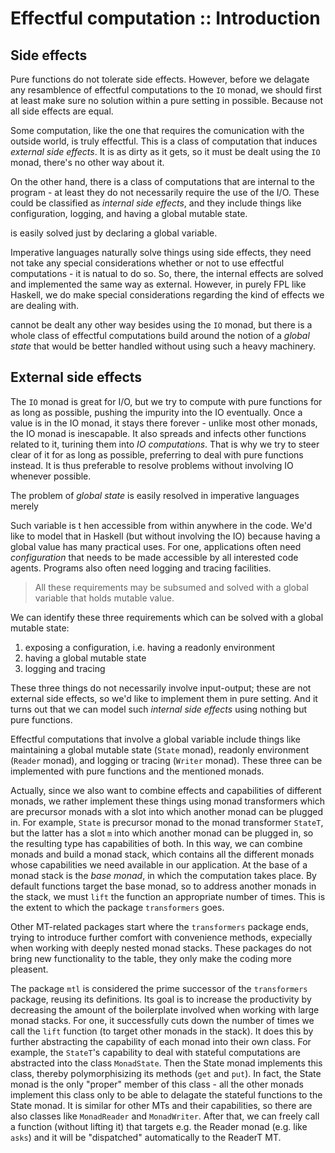 # Effectful computation :: Introduction

## Side effects

Pure functions do not tolerate side effects. However, before we delagate any resamblence of effectful computations to the `IO` monad, we should first at least make sure no solution within a pure setting in possible. Because not all side effects are equal.

Some computation, like the one that requires the comunication with the outside world, is truly effectful. This is a class of computation that induces *external side effects*. It is as dirty as it gets, so it must be dealt using the `IO` monad, there's no other way about it.

On the other hand, there is a class of computations that are internal to the program - at least they do not necessarily require the use of the I/O. These could be classified as *internal side effects*, and they include things like configuration, logging, and having a global mutable state.




is easily solved just by declaring a global variable.

Imperative languages naturally solve things using side effects, they need not take any special considerations whether or not to use effectful computations - it is natual to do so. So, there, the internal effects are solved and implemented the same way as external. However, in purely FPL like Haskell, we do make special considerations regarding the kind of effects we are dealing with. 




cannot be dealt any other way besides using the `IO` monad, but there is a whole class of effectful computations build around the notion of a *global state* that would be better handled without using such a heavy machinery.


## External side effects


The `IO` monad is great for I/O, but we try to compute with pure functions for as long as possible, pushing the impurity into the IO eventually. Once a value is in the IO monad, it stays there forever - unlike most other monads, the IO monad is inescapable. It also spreads and infects other functions related to it, turining them into *IO computations*. That is why we try to steer clear of it for as long as possible, preferring to deal with pure functions instead. It is thus preferable to resolve problems without involving IO whenever possible.

The problem of *global state* is easily resolved in imperative languages merely 

Such variable is t hen accessible from within anywhere in the code. We'd like to model that in Haskell (but without involving the IO) because having a global value has many practical uses. For one, applications often need *configuration* that needs to be made accessible by all interested code agents. Programs also often need logging and tracing facilities.

>All these requirements may be subsumed and solved with a global variable that holds mutable value.

We can identify these three requirements which can be solved with a global mutable state:
1. exposing a configuration, i.e. having a readonly environment
2. having a global mutable state
3. logging and tracing

These three things do not necessarily involve input-output; these are not external side effects, so we'd like to implement them in pure setting. And it turns out that we can model such *internal side effects* using nothing but pure functions.


Effectful computations that involve a global variable include things like maintaining a global mutable state (`State` monad), readonly environment (`Reader` monad), and logging or tracing (`Writer` monad). These three can be implemented with pure functions and the mentioned monads.

Actually, since we also want to combine effects and capabilities of different monads, we rather implement these things using monad transformers which are precursor monads with a slot into which another monad can be plugged in. For example, `State` is precursor monad to the monad transformer `StateT`, but the latter has a slot `m` into which another monad can be plugged in, so the resulting type has capabilities of both. In this way, we can combine monads and build a monad stack, which contains all the different monads whose capabilities we need available in our application. At the base of a monad stack is the *base monad*, in which the computation takes place. By default functions target the base monad, so to address another monads in the stack, we must `lift` the function an appropriate number of times. This is the extent to which the package `transformers` goes.

Other MT-related packages start where the `transformers` package ends, trying to introduce further comfort with convenience methods, expecially when working with deeply nested monad stacks. These packages do not bring new functionality to the table, they only make the coding more pleasent.

The package `mtl` is considered the prime successor of the `transformers` package, reusing its definitions. Its goal is to increase the productivity by decreasing the amount of the boilerplate involved when working with large monad stacks. For one, it successfully cuts down the number of times we call the `lift` function (to target other monads in the stack). It does this by further abstracting the capability of each monad into their own class. For example, the `StateT`'s capability to deal with stateful computations are abstracted into the class `MonadState`. Then the State monad implements this class, thereby polymorphisizing its methods (`get` and `put`). In fact, the State monad is the only "proper" member of this class - all the other monads implement this class only to be able to delagate the stateful functions to the State monad. It is similar for other MTs and their capabilities, so there are also classes like `MonadReader` and `MonadWriter`. After that, we can freely call a function (without lifting it) that targets e.g. the Reader monad (e.g. like `asks`) and it will be "dispatched" automatically to the ReaderT MT.
